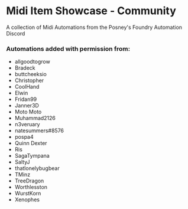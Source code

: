 # Midi Item Showcase - Community

A collection of Midi Automations from the Posney's Foundry Automation Discord

### Automations added with permission from:

- allgoodtogrow
- Bradeck
- buttcheeksio
- Christopher
- CoolHand
- Elwin
- Fridan99
- Janner3D
- Moto Moto
- Muhammad2126
- n3veruary
- natesummers#8576
- pospa4
- Quinn Dexter
- Ris
- SagaTympana
- SaltyJ
- thatlonelybugbear
- TMinz
- TreeDragon
- Worthlesston
- WurstKorn
- Xenophes
